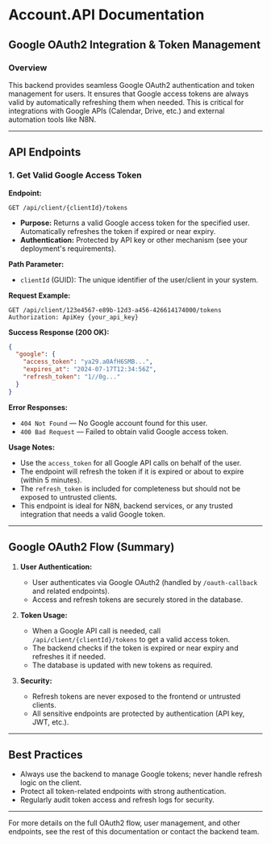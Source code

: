 # Account.API Documentation

## Google OAuth2 Integration & Token Management

### Overview
This backend provides seamless Google OAuth2 authentication and token management for users. It ensures that Google access tokens are always valid by automatically refreshing them when needed. This is critical for integrations with Google APIs (Calendar, Drive, etc.) and external automation tools like N8N.

---

## API Endpoints

### 1. Get Valid Google Access Token

**Endpoint:**
```
GET /api/client/{clientId}/tokens
```
- **Purpose:** Returns a valid Google access token for the specified user. Automatically refreshes the token if expired or near expiry.
- **Authentication:** Protected by API key or other mechanism (see your deployment's requirements).

**Path Parameter:**
- `clientId` (GUID): The unique identifier of the user/client in your system.

**Request Example:**
```
GET /api/client/123e4567-e89b-12d3-a456-426614174000/tokens
Authorization: ApiKey {your_api_key}
```

**Success Response (200 OK):**
```json
{
  "google": {
    "access_token": "ya29.a0AfH6SMB...",
    "expires_at": "2024-07-17T12:34:56Z",
    "refresh_token": "1//0g..."
  }
}
```

**Error Responses:**
- `404 Not Found` — No Google account found for this user.
- `400 Bad Request` — Failed to obtain valid Google access token.

**Usage Notes:**
- Use the `access_token` for all Google API calls on behalf of the user.
- The endpoint will refresh the token if it is expired or about to expire (within 5 minutes).
- The `refresh_token` is included for completeness but should not be exposed to untrusted clients.
- This endpoint is ideal for N8N, backend services, or any trusted integration that needs a valid Google token.

---

## Google OAuth2 Flow (Summary)

1. **User Authentication:**
   - User authenticates via Google OAuth2 (handled by `/oauth-callback` and related endpoints).
   - Access and refresh tokens are securely stored in the database.

2. **Token Usage:**
   - When a Google API call is needed, call `/api/client/{clientId}/tokens` to get a valid access token.
   - The backend checks if the token is expired or near expiry and refreshes it if needed.
   - The database is updated with new tokens as required.

3. **Security:**
   - Refresh tokens are never exposed to the frontend or untrusted clients.
   - All sensitive endpoints are protected by authentication (API key, JWT, etc.).

---

## Best Practices
- Always use the backend to manage Google tokens; never handle refresh logic on the client.
- Protect all token-related endpoints with strong authentication.
- Regularly audit token access and refresh logs for security.

---

For more details on the full OAuth2 flow, user management, and other endpoints, see the rest of this documentation or contact the backend team. 